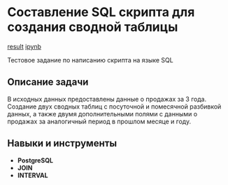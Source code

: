 # Составление SQL скрипта для создания сводной таблицы

[result](https://github.com/ArtBoS/portfolio/blob/main/project4/result.xlsx) [ipynb](https://github.com/ArtBoS/portfolio/blob/main/project4/SQL.ipynb)

Тестовое задание по написанию скрипта на языке SQL

## Описание задачи

В исходных данных предоставлены данные о продажах за 3 года.
Создание двух сводных таблиц с посуточной и помесячной разбивкой данных, а также двумя дополнительными полями с данными о продажах за аналогичный период в прошлом месяце и году.

## Навыки и инструменты

- **PostgreSQL**
- **JOIN**
- **INTERVAL**
